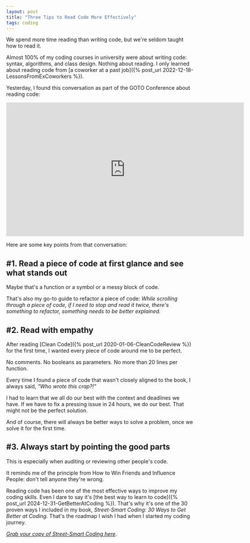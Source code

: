 ```yaml
---
layout: post
title: "Three Tips to Read Code More Effectively"
tags: coding
---
```


We spend more time reading than writing code, but we're seldom taught how to read it.

Almost 100% of my coding courses in university were about writing code: syntax, algorithms, and class design. Nothing about reading. I only learned about reading code from [a coworker at a past job]({% post_url 2022-12-18-LessonsFromExCoworkers %}).

Yesterday, I found this conversation as part of the GOTO Conference about reading code:

<div class="video-container">
<iframe src="https://www.youtube-nocookie.com/embed/_R_Vc17mxNE?rel=0&fs=0" width="640" height="360" frameborder="0"></iframe>
</div>

Here are some key points from that conversation:

## #1. Read a piece of code at first glance and see what stands out

Maybe that's a function or a symbol or a messy block of code.

That's also my go-to guide to refactor a piece of code: _While scrolling through a piece of code, if I need to stop and read it twice, there's something to refactor, something needs to be better explained._

## #2. Read with empathy

After reading [Clean Code]({% post_url 2020-01-06-CleanCodeReview %}) for the first time, I wanted every piece of code around me to be perfect.

No comments. No booleans as parameters. No more than 20 lines per function.

Every time I found a piece of code that wasn't closely aligned to the book, I always said, _"Who wrote this crap?!"_

I had to learn that we all do our best with the context and deadlines we have. If we have to fix a pressing issue in 24 hours, we do our best. That might not be the perfect solution.

And of course, there will always be better ways to solve a problem, once we solve it for the first time.

## #3. Always start by pointing the good parts

This is especially when auditing or reviewing other people's code.

It reminds me of the principle from How to Win Friends and Influence People: don't tell anyone they're wrong.

Reading code has been one of the most effective ways to improve my coding skills. Even I dare to say it's [the best way to learn to code]({% post_url 2024-12-31-GetBetterAtCoding %}). That's why it's one of the 30 proven ways I included in my book, _Street-Smart Coding: 30 Ways to Get Better at Coding._ That's the roadmap I wish I had when I started my coding journey.

_[Grab your copy of Street-Smart Coding here](https://imcsarag.gumroad.com/l/streetsmartcoding)_.
